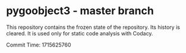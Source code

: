 # pygoobject3 - master branch

This repository contains the frozen state of the repository.
Its history is cleared. It is used only for static code
analysis with Codacy.

Commit Time: 1715625760